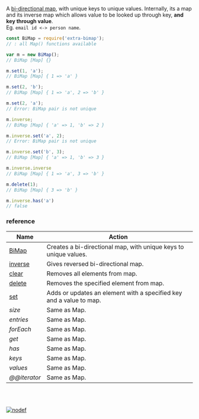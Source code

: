 A [bi-directional map], with unique keys to unique values. Internally,
its a map and its inverse map which allows value to be looked up through
key, **and key through value**.<br>
Eg. `email id <-> person name`.

```javascript
const BiMap = require('extra-bimap');
// : all Map() functions available

var m = new BiMap();
// BiMap [Map] {}

m.set(1, 'a');
// BiMap [Map] { 1 => 'a' }

m.set(2, 'b');
// BiMap [Map] { 1 => 'a', 2 => 'b' }

m.set(2, 'a');
// Error: BiMap pair is not unique

m.inverse;
// BiMap [Map] { 'a' => 1, 'b' => 2 }

m.inverse.set('a', 2);
// Error: BiMap pair is not unique

m.inverse.set('b', 3);
// BiMap [Map] { 'a' => 1, 'b' => 3 }

m.inverse.inverse
// BiMap [Map] { 1 => 'a', 3 => 'b' }

m.delete(1);
// BiMap [Map] { 3 => 'b' }

m.inverse.has('a')
// false
```

### reference

| Name                | Action
|---------------------|-------
| [BiMap]             | Creates a bi-directional map, with unique keys to unique values.
| [inverse]           | Gives reversed bi-directional map.
| [clear]             | Removes all elements from map.
| [delete]            | Removes the specified element from map.
| [set]               | Adds or updates an element with a specified key and a value to map.
| *size*              | Same as Map.
| *entries*           | Same as Map.
| *forEach*           | Same as Map.
| *get*               | Same as Map.
| *has*               | Same as Map.
| *keys*              | Same as Map.
| *values*            | Same as Map.
| *@@iterator*        | Same as Map.

<br>
<br>

[![nodef](https://merferry.glitch.me/card/extra-bimap.svg)](https://nodef.github.io)

[BiMap]: https://github.com/nodef/extra-bimap/wiki
[inverse]: https://github.com/nodef/extra-bimap/wiki/inverse
[clear]: https://github.com/nodef/extra-bimap/wiki/clear
[delete]: https://github.com/nodef/extra-bimap/wiki/delete
[set]: https://github.com/nodef/extra-bimap/wiki/set
[bi-directional map]: https://en.wikipedia.org/wiki/Bidirectional_map
